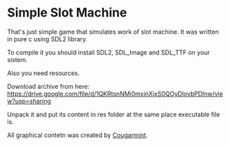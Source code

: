 # Simple Slot Machine

That's just simple game that simulates work of slot machine.
It was written in pure c using SDL2 library.

To compile it you should install SDL2, SDL_Image and SDL_TTF
on your sistem.

Also you need resources.

Download archive from here: 
https://drive.google.com/file/d/1QKRtsnNMi0mxinXjxS0QOyDlovbPDlnw/view?usp=sharing

Unpack it and put its content in res folder at the same
place executable file is.

All graphical contetn was created by [Cougarmint](https://opengameart.org/users/cougarmint).
